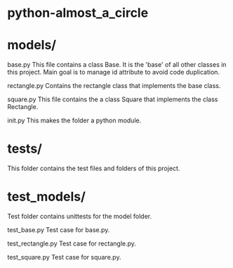 # python-almost_a_circle
# models/
base.py
This file contains a class Base. It is the 'base' of all other classes in this project. Main goal is to manage id attribute to avoid code duplication.

rectangle.py
Contains the rectangle class that implements the base class.

square.py
This file contains the a class Square that implements the class Rectangle.

init.py
This makes the folder a python module.

# tests/
This folder contains the test files and folders of this project.

# test_models/
Test folder contains unittests for the model folder.

test_base.py
Test case for base.py.

test_rectangle.py
Test case for rectangle.py.

test_square.py
Test case for square.py.